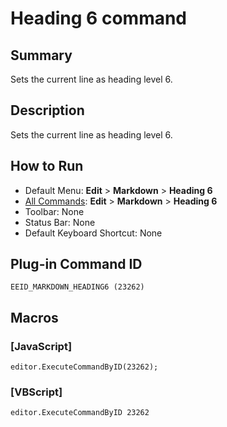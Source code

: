 # Heading 6 command

## Summary

Sets the current line as heading level 6.

## Description

Sets the current line as heading level 6.

## How to Run

- Default Menu: **Edit** \> **Markdown** \> **Heading 6**
- [All Commands](../tools/all_commands): **Edit** \> **Markdown** \> **Heading 6**
- Toolbar: None
- Status Bar: None
- Default Keyboard Shortcut: None

## Plug-in Command ID

```
EEID_MARKDOWN_HEADING6 (23262)```

## Macros

### \[JavaScript\]

```
editor.ExecuteCommandByID(23262);
```

### \[VBScript\]

```
editor.ExecuteCommandByID 23262
```
